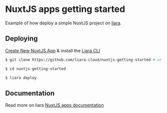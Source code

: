 # NuxtJS apps getting started

Example of how deploy a simple NuxtJS project on [liara](https://liara.ir).

## Deploying

[Create New NuxtJS App](https://console.liara.ir/apps/create) & install the [Liara CLI](https://docs.liara.ir/cli/install)

```bash
$ git clone https://github.com/liara-cloud/nuxtjs-getting-started # or clone your own fork

$ cd nuxtjs-getting-started

$ liara deploy
```

## Documentation
Read more on liara [NuxtJS apps documentation](https://docs.liara.ir/instructions/nuxtjs)
